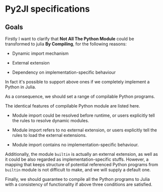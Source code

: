 
# Py2Jl specifications

## Goals

Firstly I want to clarify that **Not All The Python Module** could be transformed to julia **By Compiling**,
for the following reasons:

- Dynamic import mechanism

- External extension

- Dependency on implementation-specific behaviour

In fact it's possible to support above ones if we completely implement a Python in Julia.

As a consequence, we should set a range of compilable Python programs.

The identical features of compilable Python module are listed here.

- Module import could be resolved before runtime, or users explicitly tell the rules to resolve dynamic modules.

- Module import refers to no external extension, or users explicitly tell the rules to load the external extensions.

- Module import contains no implementation-specific behaviour.

Additionally, the module `builtin` is actually an external extension, as well as it could be also regarded as implementation-specific stuffs.
However, a mapping that keeps structure of potential referenced Python programs from `builtin` module is not difficult to make,
and we will supply a default one.

Finally, we should guarantee to compile all the Python programs to Julia with a consistency of functionality if above three conditions are satisfied.
